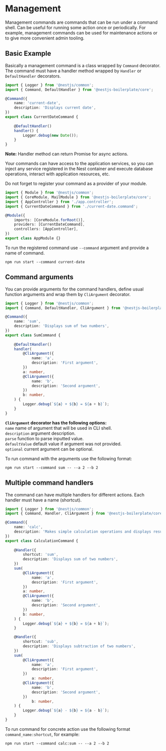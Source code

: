 # Management

Management commands are commands that can be run under a command shell. Can be useful for running some action once 
or periodically. For example, management commands can be used for maintenance actions or to give more convenient 
admin tooling.

## Basic Example

Basically a management command is a class wrapped by `Command` decorator. The command must have a handler method 
wrapped by `Handler` or `DefaultHandler` decorators.

```typescript
import { Logger } from '@nestjs/common';
import { Command, DefaultHandler } from '@nestjs-boilerplate/core';

@Command({
    name: 'current-date',
    description: 'Displays current date',
})
export class CurrentDateCommand {
    
    @DefaultHandler()
    handler() {
        Logger.debug(new Date());
    }
}
```

**Note:** Handler method can return Promise for async actions.

Your commands can have access to the application services, so you can inject any service registered in the Nest
container and execute database operations, interact with application resources, etc. 

Do not forget to register your command as a provider of your module.

```typescript
import { Module } from '@nestjs/common';
import { CoreModule, MailModule } from '@nestjs-boilerplate/core';
import { AppController } from './app.controller';
import { CurrentDateCommand } from './current-date.command';

@Module({
    imports: [CoreModule.forRoot()],
    providers: [CurrentDateCommand],
    controllers: [AppController],
})
export class AppModule {}
```

To run the registered command use `--command` argument and provide a name of command.

```shell
npm run start --command current-date
```

## Command arguments

You can provide arguments for the command handlers, define usual function arguments and wrap them by `CliArgument` 
decorator. 

```typescript
import { Logger } from '@nestjs/common';
import { Command, DefaultHandler, CliArgument } from '@nestjs-boilerplate/core';

@Command({
    name: 'sum',
    description: 'Displays sum of two numbers',
})
export class SumCommand {
    
    @DefaultHandler()
    handler(
        @CliArgument({
            name: 'a',
            description: 'First argument',
        })
        a: number,
        @CliArgument({
            name: 'b',
            description: 'Second argument',
        })
        b: number,
    ) {
        Logger.debug(`${a} + ${b} = ${a + b}`);
    }
}
```

**`CliArgument` decorator has the following options:**\
`name` name of argument that will be used in CLI shell.\
`description` argument description.\
`parse` function to parse inputted value.\
`defaultValue` default value if argument was not provided.\
`optional` current argument can be optional.

To run command with the arguments use the following format:

```shell
npm run start --command sum -- --a 2 --b 2
```

## Multiple command handlers

The command can have multiple handlers for different actions. Each handler must have a name (shortcut).

```typescript
import { Logger } from '@nestjs/common';
import { Command, Handler, CliArgument } from '@nestjs-boilerplate/core';

@Command({
    name: 'calc',
    description: 'Makes simple calculation operations and displays result',
})
export class CalculationCommand {
    
    @Handler({
        shortcut: 'sum',
        description: 'Displays sum of two numbers',
    })
    sum(
        @CliArgument({
            name: 'a',
            description: 'First argument',
        })
        a: number,
        @CliArgument({
            name: 'b',
            description: 'Second argument',
        })
        b: number,
    ) {
        Logger.debug(`${a} + ${b} = ${a + b}`);
    }

    @Handler({
        shortcut: 'sub',
        description: 'Displays subtraction of two numbers',
    })
    sum(
        @CliArgument({
            name: 'a',
            description: 'First argument',
        })
            a: number,
        @CliArgument({
            name: 'b',
            description: 'Second argument',
        })
            b: number,
    ) {
        Logger.debug(`${a} - ${b} = ${a - b}`);
    }
}
```

To run command for concrete action use the following format `command_name:shortcut`, for example:

```shell
npm run start --command calc:sum -- --a 2 --b 2
```